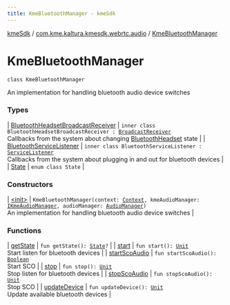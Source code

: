 ```yaml
---
title: KmeBluetoothManager - kmeSdk
---
```


[kmeSdk](../../index.html) / [com.kme.kaltura.kmesdk.webrtc.audio](../index.html) / [KmeBluetoothManager](./index.html)

# KmeBluetoothManager

`class KmeBluetoothManager`

An implementation for handling bluetooth audio device switches

### Types

| [BluetoothHeadsetBroadcastReceiver](-bluetooth-headset-broadcast-receiver/index.html) | `inner class BluetoothHeadsetBroadcastReceiver : `[`BroadcastReceiver`](https://developer.android.com/reference/android/content/BroadcastReceiver.html)<br>Callbacks from the system about changing [BluetoothHeadset](https://developer.android.com/reference/android/bluetooth/BluetoothHeadset.html) state |
| [BluetoothServiceListener](-bluetooth-service-listener/index.html) | `inner class BluetoothServiceListener : `[`ServiceListener`](https://developer.android.com/reference/android/bluetooth/BluetoothProfile/ServiceListener.html)<br>Callbacks from the system about plugging in and out for bluetooth devices |
| [State](-state/index.html) | `enum class State` |

### Constructors

| [&lt;init&gt;](-init-.html) | `KmeBluetoothManager(context: `[`Context`](https://developer.android.com/reference/android/content/Context.html)`, kmeAudioManager: `[`IKmeAudioManager`](../-i-kme-audio-manager/index.html)`, audioManager: `[`AudioManager`](https://developer.android.com/reference/android/media/AudioManager.html)`)`<br>An implementation for handling bluetooth audio device switches |

### Functions

| [getState](get-state.html) | `fun getState(): `[`State`](-state/index.html)`?` |
| [start](start.html) | `fun start(): `[`Unit`](https://kotlinlang.org/api/latest/jvm/stdlib/kotlin/-unit/index.html)<br>Start listen for bluetooth devices |
| [startScoAudio](start-sco-audio.html) | `fun startScoAudio(): `[`Boolean`](https://kotlinlang.org/api/latest/jvm/stdlib/kotlin/-boolean/index.html)<br>Start SCO |
| [stop](stop.html) | `fun stop(): `[`Unit`](https://kotlinlang.org/api/latest/jvm/stdlib/kotlin/-unit/index.html)<br>Stop listen for bluetooth devices |
| [stopScoAudio](stop-sco-audio.html) | `fun stopScoAudio(): `[`Unit`](https://kotlinlang.org/api/latest/jvm/stdlib/kotlin/-unit/index.html)<br>Stop SCO |
| [updateDevice](update-device.html) | `fun updateDevice(): `[`Unit`](https://kotlinlang.org/api/latest/jvm/stdlib/kotlin/-unit/index.html)<br>Update available bluetooth devices |

